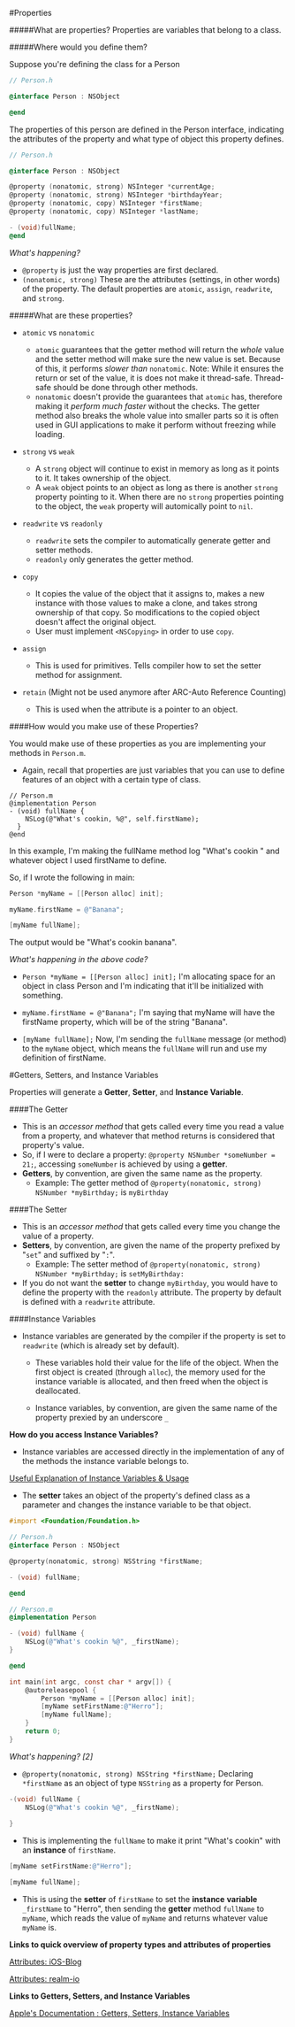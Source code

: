 #Properties

#####What are properties?
Properties are variables that belong to a class.

#####Where would you define them?

Suppose you're defining the class for a Person

```Objective-C
// Person.h

@interface Person : NSObject

@end

```
The properties of this person are defined in the Person interface, 
indicating the attributes of the property and what type of object this property defines.

```Objective-C
// Person.h

@interface Person : NSObject

@property (nonatomic, strong) NSInteger *currentAge;
@property (nonatomic, strong) NSInteger *birthdayYear;
@property (nonatomic, copy) NSInteger *firstName;
@property (nonatomic, copy) NSInteger *lastName;

- (void)fullName;
@end
```
*What's happening?*
* `@property` is just the way properties are first declared.
* `(nonatomic, strong)` These are the attributes (settings, in other words) of the property. The default properties are `atomic`, `assign`, `readwrite`, and `strong`. 

#####What are these properties?

* `atomic` vs `nonatomic`
   * `atomic` guarantees that the getter method will return the *whole* value and the setter method will make sure the new value is set. Because of this, it performs *slower than* `nonatomic`. Note: While it ensures the return or set of the value, it is does not make it thread-safe. Thread-safe should be done through other methods.  
   * `nonatomic` doesn't provide the guarantees that `atomic` has, therefore making it *perform much faster* without the checks. The getter method also breaks the whole value into smaller parts so it is often used in GUI applications to make it perform without freezing while loading.

* `strong` vs `weak`
   * A `strong` object will continue to exist in memory as long as it points to it. It takes ownership of the object. 
   * A `weak` object points to an object as long as there is another `strong` property pointing to it. When there are no `strong` properties pointing to the object, the `weak` property will automically point to `nil`.

* `readwrite` vs `readonly`
   * `readwrite` sets the compiler to automatically generate getter and setter methods.
   * `readonly` only generates the getter method.
 
* `copy`
   * It copies the value of the object that it assigns to, makes a new instance with those values to make a clone, and takes strong ownership of that copy. So modifications to the copied object doesn't affect the original object. 
   * User must implement `<NSCopying>` in order to use `copy`. 

* `assign`
   * This is used for primitives. Tells compiler how to set the setter method for assignment. 

* `retain` (Might not be used anymore after ARC-Auto Reference Counting)
   * This is used when the attribute is a pointer to an object.
   
####How would you make use of these Properties?

You would make use of these properties as you are implementing your methods in `Person.m`.
  * Again, recall that properties are just variables that you can use 
  to define features of an object with a certain type of class.

```Ojective-C
// Person.m
@implementation Person
- (void) fullName {
    NSLog(@"What's cookin, %@", self.firstName);
  }
@end
```
In this example, I'm making the fullName method log "What's cookin " and whatever object I used firstName to define.

So, if I wrote the following in main:

```Objective-C
Person *myName = [[Person alloc] init];

myName.firstName = @"Banana";

[myName fullName];

```

The output would be "What's cookin banana".

*What's happening in the above code?*
* `Person *myName = [[Person alloc] init];` I'm allocating space for an object in class Person and I'm indicating that 
it'll be initialized with something.

* `myName.firstName = @"Banana";` I'm saying that myName will have the firstName property, 
which will be of the string "Banana".

* `[myName fullName];` Now, I'm sending the `fullName` message (or method) to the `myName` object,
which means the `fullName` will run and use my definition of firstName.



#Getters, Setters, and Instance Variables

Properties will generate a **Getter**, **Setter**, and **Instance Variable**.

####The Getter
* This is an *accessor method* that gets called every time you read a value from a property, and whatever that method returns is considered 
that property's value.
* So, if I were to declare a property: `@property NSNumber *someNumber = 21;`, accessing `someNumber`
is achieved by using a **getter**.
* **Getters**, by convention, are given the same name as the property.
  * Example: The getter method of `@property(nonatomic, strong) NSNumber *myBirthday;` is `myBirthday`

####The Setter
* This is an *accessor method* that gets called every time you change the value of a property.
* **Setters**, by convention, are given the name of the property prefixed by "`set`" and suffixed by "`:`".
  * Example: The setter method of `@property(nonatomic, strong) NSNumber *myBirthday;` is `setMyBirthday:`
* If you do not want the **setter** to change `myBirthday`, you would have to define the property with the `readonly` 
attribute. The property by default is defined with a `readwrite` attribute.

####Instance Variables
* Instance variables are generated by the compiler if the property is set to `readwrite` (which is already set by default).

  * These variables hold their value for the life of the object. When the first object is created (through `alloc`),
the memory used for the instance variable is allocated, and then freed when the object is deallocated.

  * Instance variables, by convention, are given the same name of the property prexied by an underscore `_`
  
**How do you access Instance Variables?**
* Instance variables are accessed directly in the implementation of any of the methods the instance variable belongs to.

[Useful Explanation of Instance Variables & Usage](https://teamtreehouse.com/community/what-is-an-instance-variable-in-objective-c)

* The **setter** takes an object of the property's defined class as a parameter and changes the instance variable to be that object.


```Objective-C
#import <Foundation/Foundation.h>

// Person.h
@interface Person : NSObject

@property(nonatomic, strong) NSString *firstName;

- (void) fullName;

@end

// Person.m
@implementation Person

- (void) fullName {
    NSLog(@"What's cookin %@", _firstName);
}

@end

int main(int argc, const char * argv[]) {
    @autoreleasepool {
        Person *myName = [[Person alloc] init];
        [myName setFirstName:@"Herro"];
        [myName fullName];
    }
    return 0;
}
```
*What's happening? [2]*

* `@property(nonatomic, strong) NSString *firstName;`  Declaring `*firstName` as an object of type `NSString`
as a property for Person.


```Objective-C
-(void) fullName {
    NSLog(@"What's cookin %@", _firstName);
    
}
``` 
* This is implementing the `fullName` to make it print "What's cookin" with an **instance** of `firstName`.

```Objective-C
[myName setFirstName:@"Herro"];

[myName fullName];
``` 

* This is using the **setter** of `firstName` to set the **instance** **variable** `_firstName` to "Herro",
  then sending the **getter** method `fullName` to `myName`, which reads the value of `myName` and returns whatever 
  value `myName` is.

**Links to quick overview of property types and attributes of properties**

[Attributes: iOS-Blog](http://www.ios-blog.co.uk/tutorials/objective-c/objective-c-property-attribute-reference-guide/)

[Attributes: realm-io](https://realm.io/news/tmi-objective-c-property-attributes/)

**Links to Getters, Setters, and Instance Variables**

[Apple's Documentation : Getters, Setters, Instance Variables](https://developer.apple.com/library/ios/documentation/Cocoa/Conceptual/ProgrammingWithObjectiveC/EncapsulatingData/EncapsulatingData.html)


















